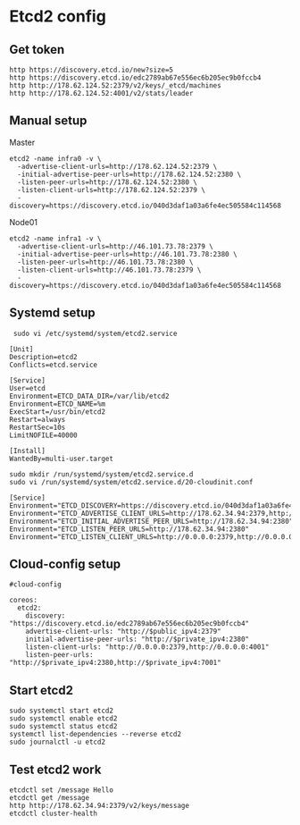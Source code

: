 Etcd2 config
============

Get token
----------

    http https://discovery.etcd.io/new?size=5
    http https://discovery.etcd.io/edc2789ab67e556ec6b205ec9b0fccb4
    http http://178.62.124.52:2379/v2/keys/_etcd/machines
    http http://178.62.124.52:4001/v2/stats/leader

Manual setup
-------------

Master
```
etcd2 -name infra0 -v \
  -advertise-client-urls=http://178.62.124.52:2379 \
  -initial-advertise-peer-urls=http://178.62.124.52:2380 \
  -listen-peer-urls=http://178.62.124.52:2380 \
  -listen-client-urls=http://178.62.124.52:2379 \
  -discovery=https://discovery.etcd.io/040d3daf1a03a6fe4ec505584c114568
```

Node01
```
etcd2 -name infra1 -v \
  -advertise-client-urls=http://46.101.73.78:2379 \
  -initial-advertise-peer-urls=http://46.101.73.78:2380 \
  -listen-peer-urls=http://46.101.73.78:2380 \
  -listen-client-urls=http://46.101.73.78:2379 \
  -discovery=https://discovery.etcd.io/040d3daf1a03a6fe4ec505584c114568
```

Systemd setup
--------------

     sudo vi /etc/systemd/system/etcd2.service

```
[Unit]
Description=etcd2
Conflicts=etcd.service

[Service]
User=etcd
Environment=ETCD_DATA_DIR=/var/lib/etcd2
Environment=ETCD_NAME=%m
ExecStart=/usr/bin/etcd2
Restart=always
RestartSec=10s
LimitNOFILE=40000

[Install]
WantedBy=multi-user.target
```

    sudo mkdir /run/systemd/system/etcd2.service.d
    sudo vi /run/systemd/system/etcd2.service.d/20-cloudinit.conf

```
[Service]
Environment="ETCD_DISCOVERY=https://discovery.etcd.io/040d3daf1a03a6fe4ec505584c114568"
Environment="ETCD_ADVERTISE_CLIENT_URLS=http://178.62.34.94:2379,http://178.62.34.94:4001"
Environment="ETCD_INITIAL_ADVERTISE_PEER_URLS=http://178.62.34.94:2380"
Environment="ETCD_LISTEN_PEER_URLS=http://178.62.34.94:2380"
Environment="ETCD_LISTEN_CLIENT_URLS=http://0.0.0.0:2379,http://0.0.0.0:4001"
```

Cloud-config setup
------------------

```
#cloud-config

coreos:
  etcd2:
    discovery: "https://discovery.etcd.io/edc2789ab67e556ec6b205ec9b0fccb4"
    advertise-client-urls: "http://$public_ipv4:2379"
    initial-advertise-peer-urls: "http://$private_ipv4:2380"
    listen-client-urls: "http://0.0.0.0:2379,http://0.0.0.0:4001"
    listen-peer-urls: "http://$private_ipv4:2380,http://$private_ipv4:7001"
```

Start etcd2
-----------

    sudo systemctl start etcd2
    sudo systemctl enable etcd2
    sudo systemctl status etcd2
    systemctl list-dependencies --reverse etcd2
    sudo journalctl -u etcd2

Test etcd2 work
---------------

    etcdctl set /message Hello
    etcdctl get /message
    http http://178.62.34.94:2379/v2/keys/message
    etcdctl cluster-health

